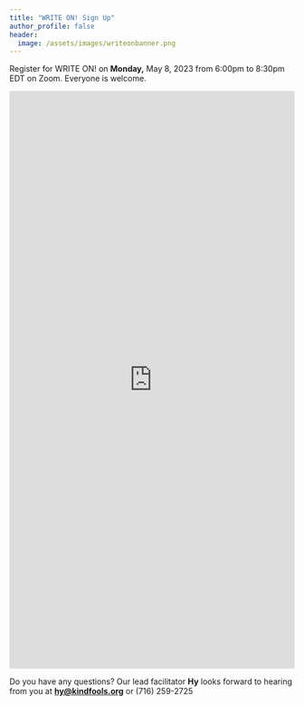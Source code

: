 ```yaml
---
title: "WRITE ON! Sign Up"
author_profile: false
header:
  image: /assets/images/writeonbanner.png
---
```


Register for WRITE ON! on **Monday,** May 8, 2023 from 6:00pm to 8:30pm EDT on Zoom. Everyone is welcome.

<iframe src="https://docs.google.com/forms/d/e/1FAIpQLSek_PrcGqo_f9EajHCTh6m_Bg7T76rrjXrG3EChmPoMTyvUvg/viewform?embedded=true&usp=pp_url&entry.1094639681=Monday+May+8th+at+6:00pm+via+Zoom" width="100%" height="1020" frameborder="0" marginheight="0" marginwidth="0" onload = "window.parent.scrollTo(0,0)">Loading…</iframe>

Do you have any questions? Our lead facilitator **Hy** looks forward to hearing from you at **[hy@kindfools.org](mailto:hy@kindfools.org)** or (716) 259-2725
